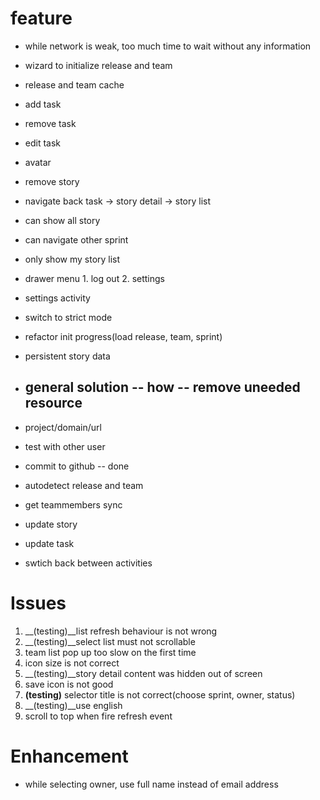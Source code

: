 feature
================
*  while network is weak, too much time to wait without any information
*  wizard to initialize release and team
* release and team cache
* add task
* remove task
* edit task
* avatar
* remove story
* navigate back task -> story detail -> story list
* can show all story
* can navigate other sprint
* only show my story list
* drawer menu
            1. log out
            2. settings

* settings activity
* switch to strict mode
* refactor init progress(load release, team, sprint)
* persistent story data
* general solution
    -- how
    -- remove uneeded resource
    --

* project/domain/url
* test with other user

* commit to github -- done
* autodetect release and team
* get teammembers sync
* update story
* update task
* swtich back between activities


Issues
=================
1. __(testing)__list refresh behaviour is not wrong
2. __(testing)__select list must not scrollable
3. team list pop up too slow on the first time
4. icon size is not correct
6. __(testing)__story detail content was hidden out of screen 
7. save icon is not good
8. __(testing)__ selector title is not correct(choose sprint, owner, status) 
9. __(testing)__use english 
10. scroll to top when fire refresh event

Enhancement
===========
* while selecting owner, use full name instead of email address


